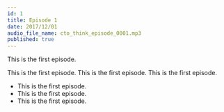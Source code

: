 ```yaml
---
id: 1
title: Episode 1
date: 2017/12/01
audio_file_name: cto_think_episode_0001.mp3
published: true
---
```


This is the first episode.  

This is the first episode. This is the first episode. This is the first episode.  

* This is the first episode.
* This is the first episode.
* This is the first episode.


